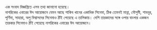 এক সংবাদ বিজ্ঞপ্তিতে এসব তথ্য জানানো হয়েছে।  
নাগরিকের এবারের ঈদ আয়োজনে যেমন আছে শাকিব খানের একাধিক সিনেমা, ঠিক তেমনই মান্না, মৌসুমী, শাবনূর, পূর্ণিমা, সাহারা, অপু বিশ্বাসদের সিনেমাও ঠাঁই পেয়েছে এ তালিকায়। দেশি তারকাদের সঙ্গে ওপার বাংলার একজন তারকার সিনেমাও ঠাঁই পেয়েছে নাগরিকের এবারের ঈদ আয়োজনে।
